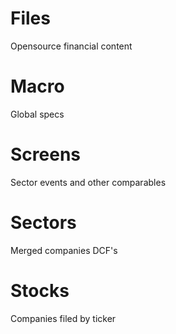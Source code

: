 # Files
Opensource financial content

# Macro
Global specs 

# Screens
Sector events and other comparables

# Sectors
Merged companies DCF's 

# Stocks
Companies filed by ticker
